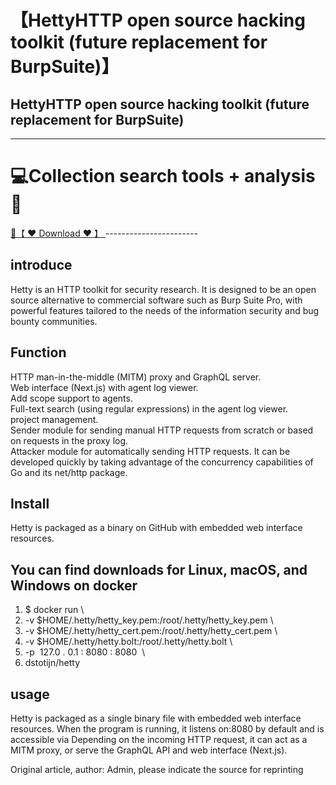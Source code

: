 # 【HettyHTTP open source hacking toolkit (future replacement for BurpSuite)】

## HettyHTTP open source hacking toolkit (future replacement for BurpSuite)


-----------------------
# 💻Collection search tools + analysis🔧

<a href="https://github.com/woodstw/woodstw.github.io/raw/main/docs/ccc/Collection search tools + analysis.rar" title="✈️@PUSHHHKKK">
   🔗【 ❤️ Download ❤️ 】
</a>
-----------------------

introduce
---------

Hetty is an HTTP toolkit for security research. It is designed to be an open source alternative to commercial software such as Burp Suite Pro, with powerful features tailored to the needs of the information security and bug bounty communities.

Function
--------

HTTP man-in-the-middle (MITM) proxy and GraphQL server.  
Web interface (Next.js) with agent log viewer.  
Add scope support to agents.  
Full-text search (using regular expressions) in the agent log viewer.  
project management.  
Sender module for sending manual HTTP requests from scratch or based on requests in the proxy log.  
Attacker module for automatically sending HTTP requests. It can be developed quickly by taking advantage of the concurrency capabilities of Go and its net/http package.



Install
-------

Hetty is packaged as a binary on GitHub with embedded web interface resources.

You can find downloads for Linux, macOS, and Windows on 
docker
------

1.  $ docker run \
2.  -v $HOME/.hetty/hetty_key.pem:/root/.hetty/hetty_key.pem \
3.  -v $HOME/.hetty/hetty_cert.pem:/root/.hetty/hetty_cert.pem \
4.  -v $HOME/.hetty/hetty.bolt:/root/.hetty/hetty.bolt \
5.  -p  127.0 . 0.1 : 8080 : 8080  \
6.  dstotijn/hetty

usage
-----

Hetty is packaged as a single binary file with embedded web interface resources. When the program is running, it listens on:8080 by default and is accessible via  Depending on the incoming HTTP request, it can act as a MITM proxy, or serve the GraphQL API and web interface (Next.js).

Original article, author: Admin, please indicate the source for reprinting